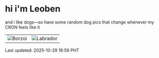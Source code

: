 # hi i'm Leoben

and i like dogs—so have some random dog pics that change whenever my CRON feels like it

|  |  |
|--------|----------|
| ![Borzoi](https://random-dog-vercel.vercel.app/api/random-borzoi?v=1761735561) | ![Labrador](https://random-dog-vercel.vercel.app/api/random-labrador?v=1761735561) |

Last updated: 2025-10-29 18:59 PHT
